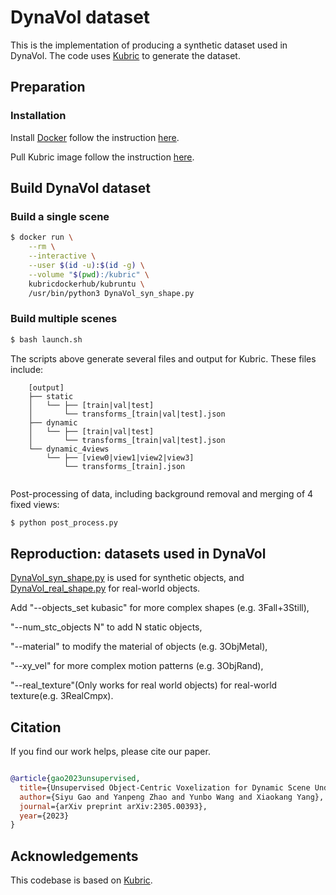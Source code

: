 # DynaVol dataset

This is the implementation of producing a synthetic dataset used in DynaVol. The code uses [Kubric](https://github.com/google-research/kubric) to generate the dataset.

## Preparation

### Installation
Install [Docker](https://www.docker.com/) follow the instruction [here](https://docs.docker.com/engine/install/).

Pull Kubric image follow the instruction [here](https://github.com/google-research/kubric).

## Build DynaVol dataset

### Build a single scene
```bash
$ docker run \
    --rm \
    --interactive \
    --user $(id -u):$(id -g) \
    --volume "$(pwd):/kubric" \
    kubricdockerhub/kubruntu \
    /usr/bin/python3 DynaVol_syn_shape.py 

```

### Build multiple scenes
```bash
$ bash launch.sh

```

The scripts above generate several files and output for Kubric. These files include:

```
    [output]
    ├── static 
    │   └── ├── [train|val|test]
    │       └── transforms_[train|val|test].json
    ├── dynamic 
    │   └── ├── [train|val|test]
    │       └── transforms_[train|val|test].json  
    └── dynamic_4views 
        └── ├── [view0|view1|view2|view3]
            └── transforms_[train].json 
  
```

Post-processing of data, including background removal and merging of 4 fixed views:
```bash
$ python post_process.py

```

## Reproduction: datasets used in DynaVol
[DynaVol_syn_shape.py](DynaVol_dataset/Dynavol_syn_shape.py) is used for synthetic objects, and [DynaVol_real_shape.py](DynaVol_dataset/DynaVol_real_shape.py) for real-world objects. 

Add "--objects_set kubasic" for more complex shapes (e.g. 3Fall+3Still),

"--num_stc_objects N" to add N static objects,

"--material" to modify the material of objects (e.g. 3ObjMetal), 

"--xy_vel" for more complex motion patterns (e.g. 3ObjRand),

"--real_texture"(Only works for real world objects) for real-world texture(e.g. 3RealCmpx).

## Citation

  

If you find our work helps, please cite our paper.

  

```bibtex

@article{gao2023unsupervised,
  title={Unsupervised Object-Centric Voxelization for Dynamic Scene Understanding},
  author={Siyu Gao and Yanpeng Zhao and Yunbo Wang and Xiaokang Yang},
  journal={arXiv preprint arXiv:2305.00393},
  year={2023}
}


```


## Acknowledgements
This codebase is based on [Kubric](https://github.com/google-research/kubric).

